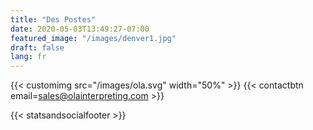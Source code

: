 ```yaml
---
title: "Des Postes"
date: 2020-05-03T13:49:27-07:00
featured_image: "/images/denver1.jpg"
draft: false
lang: fr
---
```


{{< customimg src="/images/ola.svg" width="50%" >}}
{{< contactbtn email=sales@olainterpreting.com >}}

{{< statsandsocialfooter >}}
